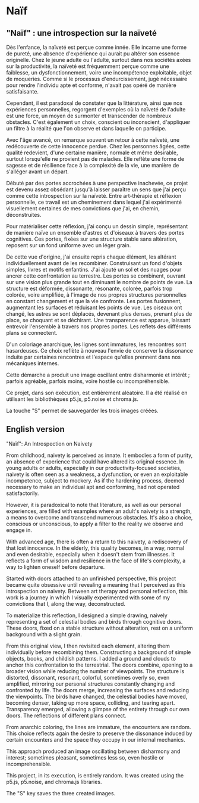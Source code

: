 # Naïf

## "Naïf" : une introspection sur la naïveté

Dès l'enfance, la naïveté est perçue comme innée. Elle incarne une forme de pureté, une absence d'expérience qui aurait pu altérer son essence originelle. Chez le jeune adulte ou l'adulte, surtout dans nos sociétés axées sur la productivité, la naïveté est fréquemment perçue comme une faiblesse, un dysfonctionnement, voire une incompétence exploitable, objet de moqueries. Comme si le processus d'endurcissement, jugé nécessaire pour rendre l'individu apte et conforme, n'avait pas opéré de manière satisfaisante.

Cependant, il est paradoxal de constater que la littérature, ainsi que nos expériences personnelles, regorgent d'exemples où la naïveté de l'adulte est une force, un moyen de surmonter et transcender de nombreux obstacles. C'est également un choix, conscient ou inconscient, d'appliquer un filtre à la réalité que l'on observe et dans laquelle on participe.

Avec l'âge avancé, on remarque souvent un retour à cette naïveté, une redécouverte de cette innocence perdue. Chez les personnes âgées, cette qualité redevient, d'une certaine manière, normale et même désirable, surtout lorsqu'elle ne provient pas de maladies. Elle reflète une forme de sagesse et de résilience face à la complexité de la vie, une manière de s'alléger avant un départ.

Débuté par des portes accrochées à une perspective inachevée, ce projet est devenu assez obsédant jusqu'à laisser paraître un sens que j'ai perçu comme cette introspection sur la naïveté. Entre art-thérapie et réflexion personnelle, ce travail est un cheminement dans lequel j'ai expérimenté visuellement certaines de mes convictions que j'ai, en chemin, déconstruites.

Pour matérialiser cette réflexion, j'ai conçu un dessin simple, représentant de manière naïve un ensemble d'astres et d'oiseaux à travers des portes cognitives. Ces portes, fixées sur une structure stable sans altération, reposent sur un fond uniforme avec un léger grain.

De cette vue d'origine, j'ai ensuite repris chaque élément, les altérant individuellement avant de les recombiner. Construisant un fond d'objets simples, livres et motifs enfantins. J'ai ajouté un sol et des nuages pour ancrer cette confrontation au terrestre. Les portes se combinent, ouvrant sur une vision plus grande tout en diminuant le nombre de points de vue. La structure est déformée, dissonante, résonante, colorée, parfois trop colorée, voire amplifiée, à l'image de nos propres structures personnelles en constant changement et que la vie confronte. Les portes fusionnent, augmentant les surfaces et réduisant les points de vue. Les oiseaux ont changé, les astres se sont déplacés, devenant plus denses, prenant plus de place, se choquant et se déchirant. Une transparence est apparue, laissant entrevoir l'ensemble à travers nos propres portes. Les reflets des différents plans se connectent.

D'un coloriage anarchique, les lignes sont immatures, les rencontres sont hasardeuses. Ce choix reflète à nouveau l'envie de conserver la dissonance induite par certaines rencontres et l'espace qu'elles prennent dans nos mécaniques internes.

Cette démarche a produit une image oscillant entre disharmonie et intérêt ; parfois agréable, parfois moins, voire hostile ou incompréhensible.

Ce projet, dans son exécution, est entièrement aléatoire. Il a été réalisé en utilisant les bibliothèques p5.js, p5.noise et chroma.js.

La touche "S" permet de sauvegarder les trois images créées.


## English version

"Naïf": An Introspection on Naivety

From childhood, naivety is perceived as innate. It embodies a form of purity, an absence of experience that could have altered its original essence. In young adults or adults, especially in our productivity-focused societies, naivety is often seen as a weakness, a dysfunction, or even an exploitable incompetence, subject to mockery. As if the hardening process, deemed necessary to make an individual apt and conforming, had not operated satisfactorily.

However, it is paradoxical to note that literature, as well as our personal experiences, are filled with examples where an adult's naivety is a strength, a means to overcome and transcend numerous obstacles. It's also a choice, conscious or unconscious, to apply a filter to the reality we observe and engage in.

With advanced age, there is often a return to this naivety, a rediscovery of that lost innocence. In the elderly, this quality becomes, in a way, normal and even desirable, especially when it doesn't stem from illnesses. It reflects a form of wisdom and resilience in the face of life's complexity, a way to lighten oneself before departure.

Started with doors attached to an unfinished perspective, this project became quite obsessive until revealing a meaning that I perceived as this introspection on naivety. Between art therapy and personal reflection, this work is a journey in which I visually experimented with some of my convictions that I, along the way, deconstructed.

To materialize this reflection, I designed a simple drawing, naively representing a set of celestial bodies and birds through cognitive doors. These doors, fixed on a stable structure without alteration, rest on a uniform background with a slight grain.

From this original view, I then revisited each element, altering them individually before recombining them. Constructing a background of simple objects, books, and childish patterns. I added a ground and clouds to anchor this confrontation to the terrestrial. The doors combine, opening to a broader vision while reducing the number of viewpoints. The structure is distorted, dissonant, resonant, colorful, sometimes overly so, even amplified, mirroring our personal structures constantly changing and confronted by life. The doors merge, increasing the surfaces and reducing the viewpoints. The birds have changed, the celestial bodies have moved, becoming denser, taking up more space, colliding, and tearing apart. Transparency emerged, allowing a glimpse of the entirety through our own doors. The reflections of different plans connect.

From anarchic coloring, the lines are immature, the encounters are random. This choice reflects again the desire to preserve the dissonance induced by certain encounters and the space they occupy in our internal mechanics.

This approach produced an image oscillating between disharmony and interest; sometimes pleasant, sometimes less so, even hostile or incomprehensible.

This project, in its execution, is entirely random. It was created using the p5.js, p5.noise, and chroma.js libraries.

The "S" key saves the three created images.